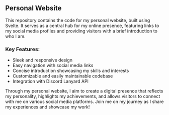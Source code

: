## Personal Website

This repository contains the code for my personal website, built using Svelte. It serves as a central hub for my online presence, featuring links to my social media profiles and providing visitors with a brief introduction to who I am.

### Key Features:

- Sleek and responsive design
- Easy navigation with social media links
- Concise introduction showcasing my skills and interests
- Customizable and easily maintainable codebase
- Integration with Discord Lanyard API

Through my personal website, I aim to create a digital presence that reflects my personality, highlights my achievements, and allows visitors to connect with me on various social media platforms. Join me on my journey as I share my experiences and showcase my work!
